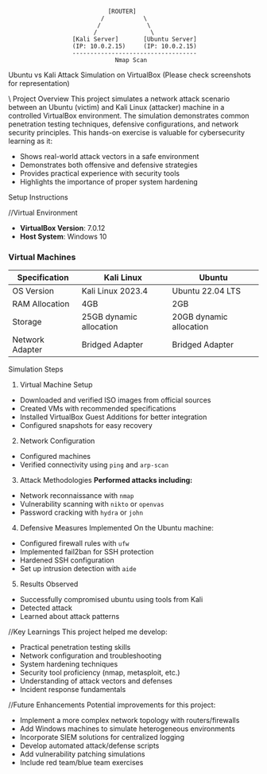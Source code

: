                                [ROUTER]
                              /           \
                             /             \
                            /               \
                      [Kali Server]       [Ubuntu Server]
                      (IP: 10.0.2.15)     (IP: 10.0.2.15)
                      -----------------------------------
                                  Nmap Scan
Ubuntu vs Kali Attack Simulation on VirtualBox (Please check screenshots for representation)

\\ Project Overview
This project simulates a network attack scenario between an Ubuntu (victim) and Kali Linux (attacker) machine in a controlled VirtualBox environment. The simulation demonstrates common penetration testing techniques, defensive configurations, and network security principles. This hands-on exercise is valuable for cybersecurity learning as it:
- Shows real-world attack vectors in a safe environment
- Demonstrates both offensive and defensive strategies
- Provides practical experience with security tools
- Highlights the importance of proper system hardening

Setup Instructions

//Virtual Environment
- **VirtualBox Version**: 7.0.12
- **Host System**: Windows 10


### Virtual Machines
| Specification       | Kali Linux               | Ubuntu                   |
|---------------------|--------------------------|--------------------------|
| OS Version          | Kali Linux 2023.4        | Ubuntu 22.04 LTS         |
| RAM Allocation      | 4GB                     | 2GB                      |
| Storage             | 25GB dynamic allocation | 20GB dynamic allocation |
| Network Adapter     | Bridged Adapter          | Bridged Adapter          |

Simulation Steps

1. Virtual Machine Setup
- Downloaded and verified ISO images from official sources
- Created VMs with recommended specifications
- Installed VirtualBox Guest Additions for better integration
- Configured snapshots for easy recovery

 2. Network Configuration
- Configured machines
- Verified connectivity using `ping` and `arp-scan`

 3. Attack Methodologies
**Performed attacks including:**
- Network reconnaissance with `nmap`
- Vulnerability scanning with `nikto` or `openvas`
- Password cracking with `hydra` or `john`

 4. Defensive Measures Implemented
On the Ubuntu machine:
- Configured firewall rules with `ufw`
- Implemented fail2ban for SSH protection
- Hardened SSH configuration
- Set up intrusion detection with `aide`

 5. Results Observed
- Successfully compromised ubuntu using tools from Kali
- Detected attack 
- Learned about attack patterns 

//Key Learnings
This project helped me develop:
- Practical penetration testing skills
- Network configuration and troubleshooting
- System hardening techniques
- Security tool proficiency (nmap, metasploit, etc.)
- Understanding of attack vectors and defenses
- Incident response fundamentals

//Future Enhancements
Potential improvements for this project:
- Implement a more complex network topology with routers/firewalls
- Add Windows machines to simulate heterogeneous environments
- Incorporate SIEM solutions for centralized logging
- Develop automated attack/defense scripts
- Add vulnerability patching simulations
- Include red team/blue team exercises

  
